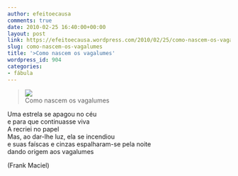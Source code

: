 ```yaml
---
author: efeitoecausa
comments: true
date: 2010-02-25 16:40:00+00:00
layout: post
link: https://efeitoecausa.wordpress.com/2010/02/25/como-nascem-os-vagalumes/
slug: como-nascem-os-vagalumes
title: '>Como nascem os vagalumes'
wordpress_id: 904
categories:
- fábula
---
```


>[![](http://www.baciadasalmas.com/images/2008/vagalumes-b.jpg)](http://www.baciadasalmas.com/images/2008/vagalumes-b.jpg)  
Como nascem os vagalumes  
  
Uma estrela se apagou no céu  
e para  que continuasse viva  
A recriei no papel  
Mas, ao dar-lhe luz, ela  se incendiou  
e suas faíscas e cinzas espalharam-se pela noite  
dando  origem aos vagalumes  
  
(Frank Maciel)
